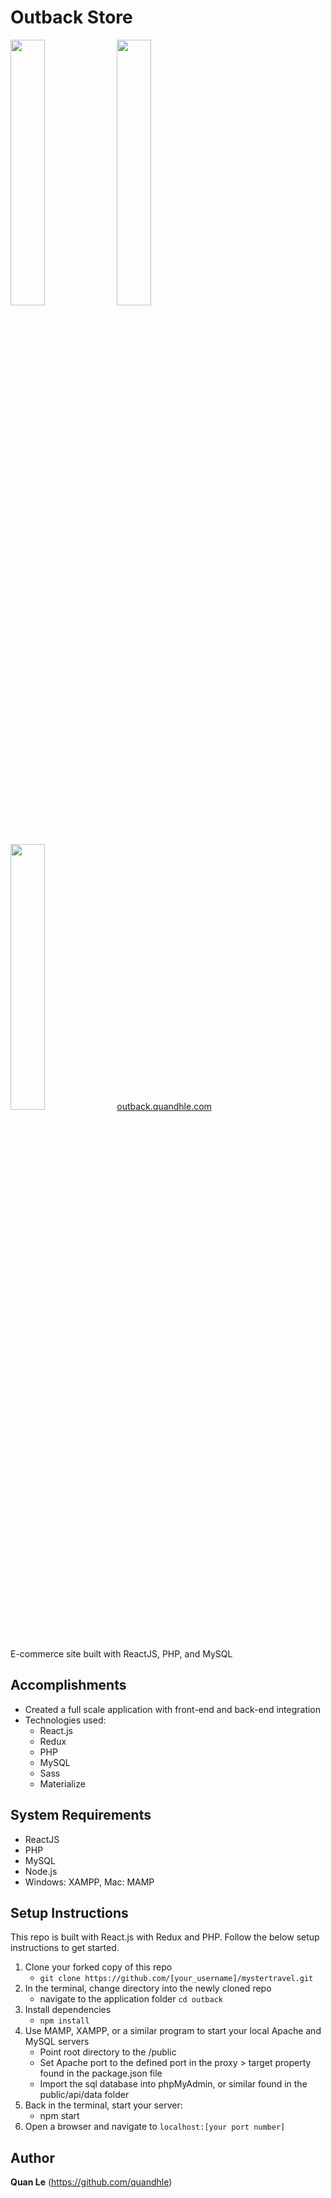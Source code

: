 # Outback Store
<img src="https://readme-screenshots.s3-us-west-1.amazonaws.com/outback1.png" width="33%" height="auto"> <img src="https://readme-screenshots.s3-us-west-1.amazonaws.com/outback2.png" width="33%" height="auto"> <img src="https://readme-screenshots.s3-us-west-1.amazonaws.com/outback3.png" width="33%" height="auto">
<a href="https://outback.quandhle.com/">outback.quandhle.com</a>
<br>E-commerce site built with ReactJS, PHP, and MySQL

## Accomplishments
- Created a full scale application with front-end and back-end integration
- Technologies used:
   - React.js
   - Redux
   - PHP
   - MySQL
   - Sass
   - Materialize
   
## System Requirements
- ReactJS
- PHP
- MySQL
- Node.js
- Windows: XAMPP, Mac: MAMP

## Setup Instructions
This repo is built with React.js with Redux and PHP. Follow the below setup instructions to get started.
  1. Clone your forked copy of this repo
     - `git clone https://github.com/[your_username]/mystertravel.git`
  2. In the terminal, change directory into the newly cloned repo
     - navigate to the application folder `cd outback`
  3. Install dependencies
     - `npm install`
  4. Use MAMP, XAMPP, or a similar program to start your local Apache and MySQL servers
     - Point root directory to the /public
     - Set Apache port to the defined port in the proxy > target property found in the package.json file
     - Import the sql database into phpMyAdmin, or similar found in the public/api/data folder
  5. Back in the terminal, start your server:
     - npm start
  6. Open a browser and navigate to `localhost:[your port number]`

## Author
**Quan Le** (https://github.com/quandhle)
